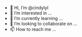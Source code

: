 - 👋 Hi, I’m @cindylyl
- 👀 I’m interested in ...
- 🌱 I’m currently learning ...
- 💞️ I’m looking to collaborate on ...
- 📫 How to reach me ...

<!---
cindylyl/cindylyl is a ✨ special ✨ repository because its `README.md` (this file) appears on your GitHub profile.
You can click the Preview link to take a look at your changes.
--->
